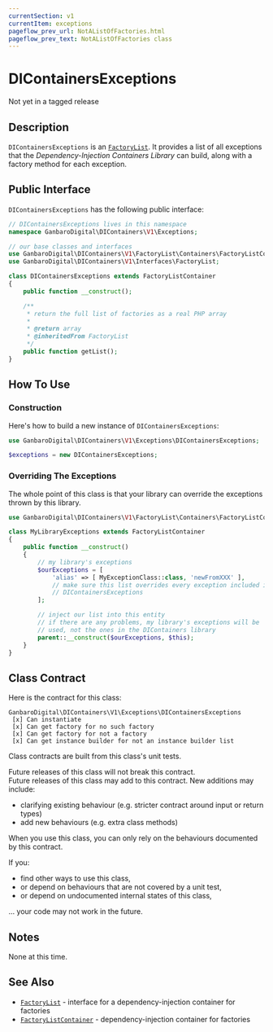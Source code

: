```yaml
---
currentSection: v1
currentItem: exceptions
pageflow_prev_url: NotAListOfFactories.html
pageflow_prev_text: NotAListOfFactories class
---
```


# DIContainersExceptions

<div class="callout warning">
Not yet in a tagged release
</div>

## Description

`DIContainersExceptions` is an [`FactoryList`](../Interfaces/FactoryList.html). It provides a list of all exceptions that the _Dependency-Injection Containers Library_ can build, along with a factory method for each exception.

## Public Interface

`DIContainersExceptions` has the following public interface:

```php
// DIContainersExceptions lives in this namespace
namespace GanbaroDigital\DIContainers\V1\Exceptions;

// our base classes and interfaces
use GanbaroDigital\DIContainers\V1\FactoryList\Containers\FactoryListContainer;
use GanbaroDigital\DIContainers\V1\Interfaces\FactoryList;

class DIContainersExceptions extends FactoryListContainer
{
    public function __construct();

    /**
     * return the full list of factories as a real PHP array
     *
     * @return array
     * @inheritedFrom FactoryList
     */
    public function getList();
}
```

## How To Use

### Construction

Here's how to build a new instance of `DIContainersExceptions`:

```php
use GanbaroDigital\DIContainers\V1\Exceptions\DIContainersExceptions;

$exceptions = new DIContainersExceptions;
```

### Overriding The Exceptions

The whole point of this class is that your library can override the exceptions thrown by this library.

```php
use GanbaroDigital\DIContainers\V1\FactoryList\Containers\FactoryListContainer;

class MyLibraryExceptions extends FactoryListContainer
{
    public function __construct()
    {
        // my library's exceptions
        $ourExceptions = [
            'alias' => [ MyExceptionClass::class, 'newFromXXX' ],
            // make sure this list overrides every exception included in
            // DIContainersExceptions
        ];

        // inject our list into this entity
        // if there are any problems, my library's exceptions will be
        // used, not the ones in the DIContainers library
        parent::__construct($ourExceptions, $this);
    }
}
```

## Class Contract

Here is the contract for this class:

    GanbaroDigital\DIContainers\V1\Exceptions\DIContainersExceptions
     [x] Can instantiate
     [x] Can get factory for no such factory
     [x] Can get factory for not a factory
     [x] Can get instance builder for not an instance builder list

Class contracts are built from this class's unit tests.

<div class="callout success">
Future releases of this class will not break this contract.
</div>

<div class="callout info" markdown="1">
Future releases of this class may add to this contract. New additions may include:

* clarifying existing behaviour (e.g. stricter contract around input or return types)
* add new behaviours (e.g. extra class methods)
</div>

<div class="callout warning" markdown="1">
When you use this class, you can only rely on the behaviours documented by this contract.

If you:

* find other ways to use this class,
* or depend on behaviours that are not covered by a unit test,
* or depend on undocumented internal states of this class,

... your code may not work in the future.
</div>

## Notes

None at this time.

## See Also

* [`FactoryList`](../Interfaces/FactoryList.html) - interface for a dependency-injection container for factories
* [`FactoryListContainer`](../FactoryList/FactoryListContainer.html) - dependency-injection container for factories
